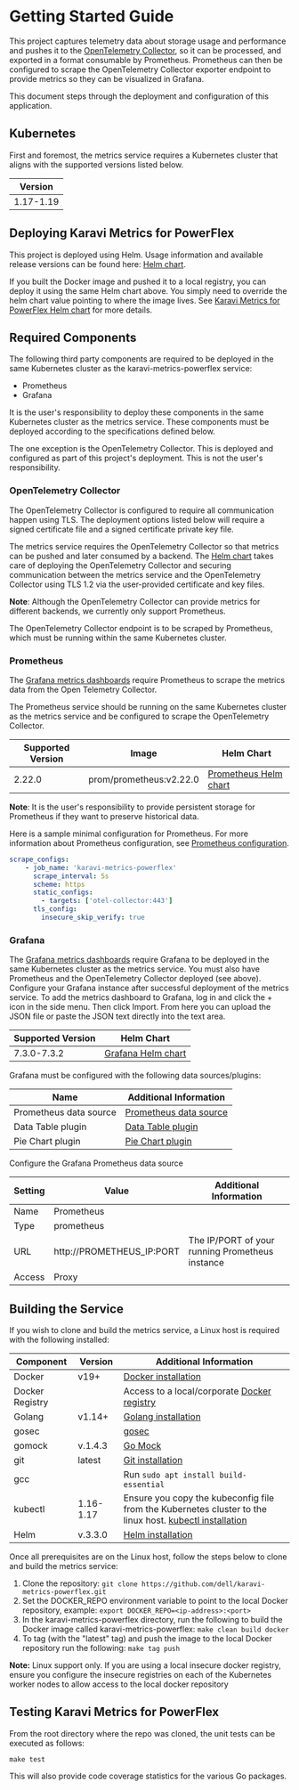<!--
Copyright (c) 2020 Dell Inc., or its subsidiaries. All Rights Reserved.

Licensed under the Apache License, Version 2.0 (the "License");
you may not use this file except in compliance with the License.
You may obtain a copy of the License at

    http://www.apache.org/licenses/LICENSE-2.0
-->

# Getting Started Guide

This project captures telemetry data about storage usage and performance and pushes it to the [OpenTelemetry Collector](https://github.com/open-telemetry/opentelemetry-collector), so it can be processed, and exported in a format consumable by Prometheus.  Prometheus can then be configured to scrape the OpenTelemetry Collector exporter endpoint to provide metrics so they can be visualized in Grafana.  

This document steps through the deployment and configuration of this application.

## Kubernetes

First and foremost, the metrics service requires a Kubernetes cluster that aligns with the supported versions listed below.

| Version   |
| --------- |
| 1.17-1.19 |

## Deploying Karavi Metrics for PowerFlex

This project is deployed using Helm.  Usage information and available release versions can be found here: [Helm chart](https://github.com/dell/helm-charts/tree/main/charts/karavi-metrics-powerflex).

If you built the Docker image and pushed it to a local registry, you can deploy it using the same Helm chart above.  You simply need to override the helm chart value pointing to where the image lives.  See [Karavi Metrics for PowerFlex Helm chart](https://github.com/dell/helm-charts/tree/main/charts/karavi-metrics-powerflex) for more details.

## Required Components

The following third party components are required to be deployed in the same Kubernetes cluster as the karavi-metrics-powerflex service:

* Prometheus
* Grafana

It is the user's responsibility to deploy these components in the same Kubernetes cluster as the metrics service.  These components must be deployed according to the specifications defined below.

The one exception is the OpenTelemetry Collector.  This is deployed and configured as part of this project's deployment.  This is not the user's responsibility.

### OpenTelemetry Collector

The OpenTelemetry Collector is configured to require all communication happen using TLS.  The deployment options listed below will require a signed certificate file and a signed certificate private key file.

The metrics service requires the OpenTelemetry Collector so that metrics can be pushed and later consumed by a backend. The [Helm chart](https://github.com/dell/helm-charts/tree/main/charts/karavi-metrics-powerflex) takes care of deploying the OpenTelemetry Collector and securing communication between the metrics service and the OpenTelemetry Collector using TLS 1.2 via the user-provided certificate and key files.

**Note**: Although the OpenTelemetry Collector can provide metrics for different backends, we currently only support Prometheus.

The OpenTelemetry Collector endpoint is to be scraped by Prometheus, which must be running within the same Kubernetes cluster.

### Prometheus

The [Grafana metrics dashboards](../grafana/dashboards/powerflex) require Prometheus to scrape the metrics data from the Open Telemetry Collector.

The Prometheus service should be running on the same Kubernetes cluster as the metrics service and be configured to scrape the OpenTelemetry Collector.

| Supported Version | Image                   | Helm Chart                                                   |
| ----------------- | ----------------------- | ------------------------------------------------------------ |
| 2.22.0           | prom/prometheus:v2.22.0 | [Prometheus Helm chart](https://github.com/prometheus-community/helm-charts/tree/main/charts/prometheus) |

**Note**: It is the user's responsibility to provide persistent storage for Prometheus if they want to preserve historical data.

Here is a sample minimal configuration for Prometheus. For more information about Prometheus configuration, see [Prometheus configuration](https://prometheus.io/docs/prometheus/latest/configuration/configuration/#configuration).

```yaml
scrape_configs:
    - job_name: 'karavi-metrics-powerflex'
      scrape_interval: 5s
      scheme: https
      static_configs:
        - targets: ['otel-collector:443']
      tls_config:
        insecure_skip_verify: true
```

### Grafana

The [Grafana metrics dashboards](../grafana/dashboards/powerflex) require Grafana to be deployed in the same Kubernetes cluster as the metrics service. You must also have Prometheus and the OpenTelemetry Collector deployed (see above). Configure your Grafana instance after successful deployment of the metrics service.
To add the metrics dashboard to Grafana, log in and click the + icon in the side menu. Then click Import. From here you can upload the JSON file or paste the JSON text directly into the text area.

| Supported Version | Helm Chart                                                |
| ----------------- | --------------------------------------------------------- |
| 7.3.0-7.3.2       | [Grafana Helm chart](https://github.com/grafana/helm-charts/tree/main/charts/grafana) |

Grafana must be configured with the following data sources/plugins:

| Name                   | Additional Information                                                     |
| ---------------------- | -------------------------------------------------------------------------- |
| Prometheus data source | [Prometheus data source](https://grafana.com/docs/grafana/latest/features/datasources/prometheus/)   |
| Data Table plugin      | [Data Table plugin](https://grafana.com/grafana/plugins/briangann-datatable-panel/installation) |
| Pie Chart plugin       | [Pie Chart plugin](https://grafana.com/grafana/plugins/grafana-piechart-panel)                 |

Configure the Grafana Prometheus data source

| Setting | Value                     | Additional Information                          |
| ------- | ------------------------- | ----------------------------------------------- |
| Name    | Prometheus                |                                                 |
| Type    | prometheus                |                                                 |
| URL     | http://PROMETHEUS_IP:PORT | The IP/PORT of your running Prometheus instance |
| Access  | Proxy                     |                                                 |

## Building the Service

If you wish to clone and build the metrics service, a Linux host is required with the following installed:

| Component       | Version   | Additional Information                                                                                                                     |
| --------------- | --------- | ------------------------------------------------------------------------------------------------------------------------------------------ |
| Docker          | v19+      | [Docker installation](https://docs.docker.com/engine/install/)                                                                                                    |
| Docker Registry |           | Access to a local/corporate [Docker registry](https://docs.docker.com/registry/)                                                           |
| Golang          | v1.14+    | [Golang installation](https://github.com/travis-ci/gimme)                                                                                                         |
| gosec           |           | [gosec](https://github.com/securego/gosec)                                                                                                          |
| gomock          | v.1.4.3   | [Go Mock](https://github.com/golang/mock)                                                                                                             |
| git             | latest    | [Git installation](https://git-scm.com/book/en/v2/Getting-Started-Installing-Git)                                                                              |
| gcc             |           | Run ```sudo apt install build-essential```                                                                                                 |
| kubectl         | 1.16-1.17 | Ensure you copy the kubeconfig file from the Kubernetes cluster to the linux host. [kubectl installation](https://kubernetes.io/docs/tasks/tools/install-kubectl/) |
| Helm            | v.3.3.0   | [Helm installation](https://helm.sh/docs/intro/install/)                                                                                                        |

Once all prerequisites are on the Linux host, follow the steps below to clone and build the metrics service:

1. Clone the repository: `git clone https://github.com/dell/karavi-metrics-powerflex.git`
1. Set the DOCKER_REPO environment variable to point to the local Docker repository, example: `export DOCKER_REPO=<ip-address>:<port>`
1. In the karavi-metrics-powerflex directory, run the following to build the Docker image called karavi-metrics-powerflex: `make clean build docker`
1. To tag (with the "latest" tag) and push the image to the local Docker repository run the following: `make tag push`

__Note:__ Linux support only. If you are using a local insecure docker registry, ensure you configure the insecure registries on each of the Kubernetes worker nodes to allow access to the local docker repository

## Testing Karavi Metrics for PowerFlex

From the root directory where the repo was cloned, the unit tests can be executed as follows:

```console
make test
```

This will also provide code coverage statistics for the various Go packages.
